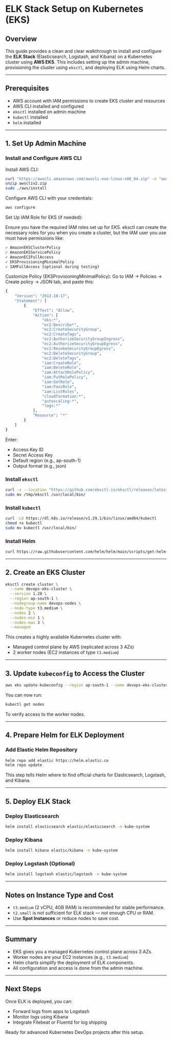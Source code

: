 # ELK Stack Setup on Kubernetes (EKS)

## Overview

This guide provides a clean and clear walkthrough to install and configure the **ELK Stack** (Elasticsearch, Logstash, and Kibana) on a Kubernetes cluster using **AWS EKS**. This includes setting up the admin machine, provisioning the cluster using `eksctl`, and deploying ELK using Helm charts.

---

## Prerequisites

- AWS account with IAM permissions to create EKS cluster and resources
- AWS CLI installed and configured
- `eksctl` installed on admin machine
- `kubectl` installed
- `helm` installed

---

## 1. Set Up Admin Machine

### Install and Configure AWS CLI

Install AWS CLI:
```bash
curl "https://awscli.amazonaws.com/awscli-exe-linux-x86_64.zip" -o "awscliv2.zip"
unzip awscliv2.zip
sudo ./aws/install
```

Configure AWS CLI with your credentials:
```bash
aws configure
```

Set Up IAM Role for EKS (if needed):

Ensure you have the required IAM roles set up for EKS. eksctl can create the necessary roles for 
you when you create a cluster, but the IAM user you use must have permissions like:
 ```bash
✓ AmazonEKSClusterPolicy  
✓ AmazonEKSServicePolicy  
✓ AmazonEC2FullAccess
✓ EKSProvisioningMinimalPolicy
✓ IAMFullAccess (optional during testing)
 ```
Customize Policy (EKSProvisioningMinimalPolicy):
Go to IAM → Policies → Create policy → JSON tab, and paste this:
```bash
{
    "Version": "2012-10-17",
    "Statement": [
        {
            "Effect": "Allow",
            "Action": [
                "eks:*",
                "ec2:Describe*",
                "ec2:CreateSecurityGroup",
                "ec2:CreateTags",
                "ec2:AuthorizeSecurityGroupIngress",
                "ec2:AuthorizeSecurityGroupEgress",
                "ec2:RevokeSecurityGroupEgress",
                "ec2:DeleteSecurityGroup",
                "ec2:DeleteTags",
                "iam:CreateRole",
                "iam:DeleteRole",
                "iam:AttachRolePolicy",
                "iam:PutRolePolicy",
                "iam:GetRole",
                "iam:PassRole",
                "iam:ListRoles",
                "cloudformation:*",
                "autoscaling:*",
                "logs:*"
            ],
            "Resource": "*"
        }
    ]
}
```             

Enter:
- Access Key ID
- Secret Access Key
- Default region (e.g., ap-south-1)
- Output format (e.g., json)


### Install `eksctl`

```bash
curl -s --location "https://github.com/eksctl-io/eksctl/releases/latest/download/eksctl_$(uname -s)_amd64.tar.gz" | tar xz -C /tmp
sudo mv /tmp/eksctl /usr/local/bin/
```

### Install `kubectl`

```bash
curl -LO https://dl.k8s.io/release/v1.29.1/bin/linux/amd64/kubectl
chmod +x kubectl
sudo mv kubectl /usr/local/bin/
```

### Install Helm

```bash
curl https://raw.githubusercontent.com/helm/helm/main/scripts/get-helm-3 | bash
```

---

## 2. Create an EKS Cluster

```bash
eksctl create cluster \
  --name devops-eks-cluster \
  --version 1.28 \
  --region ap-south-1 \
  --nodegroup-name devops-nodes \
  --node-type t3.medium \
  --nodes 2 \
  --nodes-min 1 \
  --nodes-max 3 \
  --managed
```

This creates a highly available Kubernetes cluster with:

- Managed control plane by AWS (replicated across 3 AZs)
- 2 worker nodes (EC2 instances of type `t3.medium`)

---

## 3. Update `kubeconfig` to Access the Cluster

```bash
aws eks update-kubeconfig --region ap-south-1 --name devops-eks-cluster
```

You can now run:

```bash
kubectl get nodes
```

To verify access to the worker nodes.

---

## 4. Prepare Helm for ELK Deployment

### Add Elastic Helm Repository

```bash
helm repo add elastic https://helm.elastic.co
helm repo update
```

This step tells Helm where to find official charts for Elasticsearch, Logstash, and Kibana.

---

## 5. Deploy ELK Stack

### Deploy Elasticsearch

```bash
helm install elasticsearch elastic/elasticsearch -n kube-system
```

### Deploy Kibana

```bash
helm install kibana elastic/kibana -n kube-system
```

### Deploy Logstash (Optional)

```bash
helm install logstash elastic/logstash -n kube-system
```

---

## Notes on Instance Type and Cost

- `t3.medium` (2 vCPU, 4GB RAM) is recommended for stable performance.
- `t2.small` is not sufficient for ELK stack — not enough CPU or RAM.
- Use **Spot Instances** or reduce nodes to save cost.

---

## Summary

- EKS gives you a managed Kubernetes control plane across 3 AZs.
- Worker nodes are your EC2 instances (e.g., `t3.medium`)
- Helm charts simplify the deployment of ELK components.
- All configuration and access is done from the admin machine.

---

## Next Steps

Once ELK is deployed, you can:

- Forward logs from apps to Logstash
- Monitor logs using Kibana
- Integrate Filebeat or Fluentd for log shipping

Ready for advanced Kubernetes DevOps projects after this setup.

